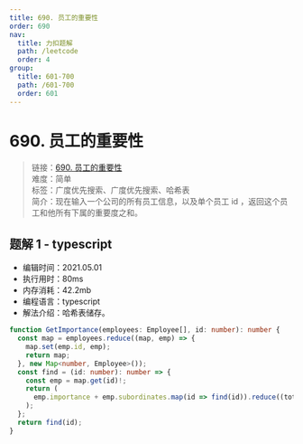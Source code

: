 ```yaml
---
title: 690. 员工的重要性
order: 690
nav:
  title: 力扣题解
  path: /leetcode
  order: 4
group:
  title: 601-700
  path: /601-700
  order: 601
---
```


# 690. 员工的重要性

> 链接：[690. 员工的重要性](https://leetcode-cn.com/problems/employee-importance/)  
> 难度：简单  
> 标签：广度优先搜索、广度优先搜索、哈希表  
> 简介：现在输入一个公司的所有员工信息，以及单个员工 id ，返回这个员工和他所有下属的重要度之和。

## 题解 1 - typescript

- 编辑时间：2021.05.01
- 执行用时：80ms
- 内存消耗：42.2mb
- 编程语言：typescript
- 解法介绍：哈希表储存。

```typescript
function GetImportance(employees: Employee[], id: number): number {
  const map = employees.reduce((map, emp) => {
    map.set(emp.id, emp);
    return map;
  }, new Map<number, Employee>());
  const find = (id: number): number => {
    const emp = map.get(id)!;
    return (
      emp.importance + emp.subordinates.map(id => find(id)).reduce((total, cur) => total + cur, 0)
    );
  };
  return find(id);
}
```
